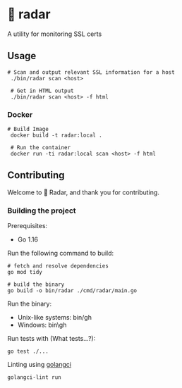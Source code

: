 # 📡 radar
A utility for monitoring SSL certs

## Usage

```shell
# Scan and output relevant SSL information for a host
 ./bin/radar scan <host>
 
 # Get in HTML output
 ./bin/radar scan <host> -f html

```

### Docker

```shell
# Build Image
 docker build -t radar:local .
 
 # Run the container
 docker run -ti radar:local scan <host> -f html
```

## Contributing

Welcome to 📡 Radar, and thank you for contributing.

### Building the project

Prerequisites:

- Go 1.16

Run the following command to build:

```shell
# fetch and resolve dependencies
go mod tidy 

# build the binary
go build -o bin/radar ./cmd/radar/main.go

```

Run the binary:

- Unix-like systems: bin/gh
- Windows: bin\gh

Run tests with (What tests...?):

```shell
go test ./...
```

Linting using [golangci](https://golangci-lint.run/usage/install/#local-installation)
```shell
golangci-lint run
```
